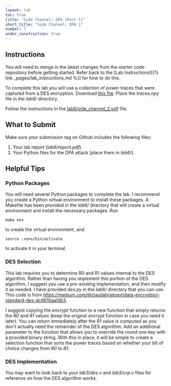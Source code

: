 ```yaml
---
layout: lab
toc: true
title: "Side Channel: DPA (Part 1)"
short_title: "Side Channel: DPA 1"
number: 7
under_construction: true
---
```


## Instructions

You will need to merge in the latest changes from the starter code repository before getting started.  Refer back to the [Lab Instructions]({% link _pages/lab_instructions.md %}) for how to do this.

To complete this lab you will use a collection of power traces that were captured from a DES encryption.  Download [this file](https://byu-my.sharepoint.com/:u:/g/personal/jgoeders_byu_edu/EREPd4kmx21KkzTTa8qtFHwBdxz2-teAUSTzT7ubLZ-SIg?e=M3M7jP).  Place the *traces.npy* file in the *lab6/* directory. 

Follow the instructions in the [lab6/side_channel_2.pdf](https://github.com/byu-cpe/ecen522r_security_student/blob/main/lab6/side_channel_2.pdf) file.

## What to Submit

Make sure your submission tag on Github includes the following files:
1. Your lab report (*lab6/report.pdf*).
1. Your Python files for the DPA attack (place them in *lab6/*).

## Helpful Tips

### Python Packages
You will need several Python packages to complete the lab.  I recommend you create a Python virtual environment to install these packages.  A Makefile has been provided in the *lab6/* directory that will create a virtual environment and install the necessary packages.  Run 
    
    make env
    
to create the virtual environment, and 

    source .venv/bin/activate
    
to activate it in your terminal.

### DES Selection 

This lab requires you to determine R0 and R1 values internal to the DES algorithm. Rather than having you implement this portion of the DES algorithm, I suggest you use a pre-existing implementation, and then modify it as needed.  I have provided *des.py* in the *lab6/* directory that you can use.  This code is from <https://medium.com/@ziaullahrajpoot/data-encryption-standard-des-dc8610aafdb3>.

I suggest copying the *encrypt* function to a new function that simply returns the *R0* and *R1* values (keep the original *encrypt* function in case you need it later).  You can return immediately after the *R1* value is computed as you don't actually need the remainder of the DES algorithm.  Add an additional parameter to the function that allows you to override the round one key with a provided binary string.  With this in place, it will be simple to create a selection function that sorts the power traces based on whether your bit of choice changes from *R0* to *R1*.

### DES Implementation

You may want to look back to your *lab3/des.v* and *lab3/crp.v* files for reference on how the DES algorithm works.  
